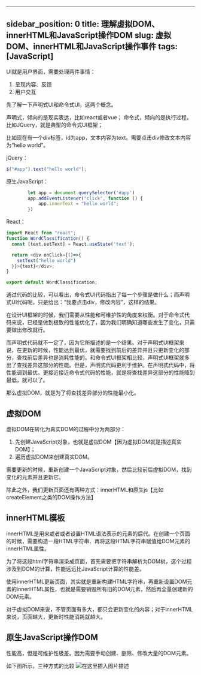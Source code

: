 <!--
 * @Author: duxinyues yongyuan253015@gmail.com
 * @Date: 2023-06-08 01:05:51
 * @LastEditors: duxinyues yongyuan253015@gmail.com
 * @LastEditTime: 2023-10-14 15:10:25
 * @FilePath: /blog/blog/javascript/JavaScript202302.md
 * @Description: 
 * Copyright (c) 2023 by ${duxinyues} email: ${yongyuan253015@gmail.com}, All Rights Reserved.
-->
---
sidebar_position: 0
title: 理解虚拟DOM、innerHTML和JavaScript操作DOM
slug: 虚拟DOM、innerHTML和JavaScript操作事件
tags: [JavaScript]
---
UI就是用户界面，需要处理两件事情：

1. 呈现内容、反馈
2. 用户交互

先了解一下声明式UI和命令式UI，这两个概念。

声明式，倾向的是现实表达，比如react或者vue；
命令式，倾向的是执行过程，比如JQuery，就是典型的命令式UI框架；

比如现在有一个div标签，id为app，文本内容为text。需要点击div修改文本内容为“hello world”。

jQuery：

```javascript
$("#app").text("hello world");
```

原生JavaScript：

```javascript
        let app = document.querySelector('#app')
        app.addEventListener("click", function () {
            app.innerText = "hello world";
        })
```
React：

```javascript
import React from "react";
function WordClassification() {
  const [text,setText] = React.useState('text');

  return <div onClick={()=>{
    setText("hello world")
  }}>{text}</div>;
}

export default WordClassification;
```
通过代码的比较，可以看出，命令式UI代码指出了每一个步骤是做什么；而声明式UI代码呢，只是给出：“我要点击div，修改内容”，这样的结果。

在设计UI框架的时候，我们需要从性能和可维护性的角度来权衡。对于命令式代码来说，已经是做到极致的性能优化了，因为我们明确知道哪些发生了变化，只需要做出修改就行。

而声明式代码就不一定了，因为它所描述的是一个结果。对于声明式UI框架来说，在更新的时候，性能达到最优，就需要找到前后的差异并且只更新变化的部分，查找前后差异也是消耗性能的。和命令式UI框架相比较，声明式UI框架就多出了查找差异这部分的性能。但是，声明式代码更利于维护。在声明式代码中，将性能调到最优，更接近接近命令式代码的性能，就是将查找差异这部分的性能降到最低，就可以了。

那么虚拟DOM，就是为了将查找差异部分的性能最小化。
## 虚拟DOM
虚拟DOM在转化为真实DOM的过程中分为两部分：

1. 先创建JavaScript对象，也就是虚拟DOM【因为虚拟DOM就是描述真实DOM】；
2. 遍历虚拟DOM来创建真实DOM。

需要更新的时候，重新创建一个JavaScript对象，然后比较前后虚拟DOM，找到变化的元素并且更新它。

除此之外，我们更新页面还有两种方式：innerHTML和原生js【比如createElement之类的DOM操作方法】

## innerHTML模板
innerHTML是用来或者或者设置HTML语法表示的元素的后代。在创建一个页面的时候，需要构造一段HTML字符串、再将这段HTML字符串赋值给DOM元素的innerHTML属性。

为了将这段html字符串渲染成页面，首先需要把字符串解析为DOM树，这个过程涉及到DOM的计算，性能远远比JavaScript计算的性能差。

使用innerHTML更新页面，其实就是重新构建HTML字符串，再重新设置DOM元素的innerHTML属性，也就是需要销毁所有旧的DOM元素，然后再全量创建新的DOM元素。

对于虚拟DOM来说，不管页面有多大，都只会更新变化的内容；对于innerHTML来说，页面越大，更新时性能消耗就越大。

## 原生JavaScript操作DOM
性能高，但是可维护性极差。因为需要手动创建、删除、修改大量的DOM元素。

如下图所示，三种方式的比较
![在这里插入图片描述](https://img-blog.csdnimg.cn/5e98e945be1a4b3cb979222de7f82b8e.png)
